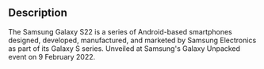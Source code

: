 ## Description
The Samsung Galaxy S22 is a series of Android-based smartphones designed, developed, manufactured, and marketed by Samsung Electronics as part of its Galaxy S series. Unveiled at Samsung's Galaxy Unpacked event on 9 February 2022.
